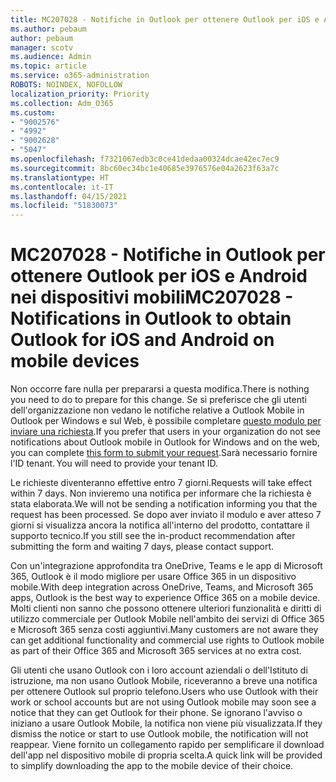 ```yaml
---
title: MC207028 - Notifiche in Outlook per ottenere Outlook per iOS e Android nei dispositivi mobili
ms.author: pebaum
author: pebaum
manager: scotv
ms.audience: Admin
ms.topic: article
ms.service: o365-administration
ROBOTS: NOINDEX, NOFOLLOW
localization_priority: Priority
ms.collection: Adm_O365
ms.custom:
- "9002576"
- "4992"
- "9002628"
- "5047"
ms.openlocfilehash: f7321067edb3c0ce41dedaa00324dcae42ec7ec9
ms.sourcegitcommit: 8bc60ec34bc1e40685e3976576e04a2623f63a7c
ms.translationtype: HT
ms.contentlocale: it-IT
ms.lasthandoff: 04/15/2021
ms.locfileid: "51830073"
---
```

# <a name="mc207028---notifications-in-outlook-to-obtain-outlook-for-ios-and-android-on-mobile-devices"></a><span data-ttu-id="760ae-102">MC207028 - Notifiche in Outlook per ottenere Outlook per iOS e Android nei dispositivi mobili</span><span class="sxs-lookup"><span data-stu-id="760ae-102">MC207028 - Notifications in Outlook to obtain Outlook for iOS and Android on mobile devices</span></span>

<span data-ttu-id="760ae-103">Non occorre fare nulla per prepararsi a questa modifica.</span><span class="sxs-lookup"><span data-stu-id="760ae-103">There is nothing you need to do to prepare for this change.</span></span> <span data-ttu-id="760ae-104">Se si preferisce che gli utenti dell'organizzazione non vedano le notifiche relative a Outlook Mobile in Outlook per Windows e sul Web, è possibile completare [questo modulo per inviare una richiesta](https://aka.ms/MC207028).</span><span class="sxs-lookup"><span data-stu-id="760ae-104">If you prefer that users in your organization do not see notifications about Outlook mobile in Outlook for Windows and on the web, you can complete [this form to submit your request](https://aka.ms/MC207028).</span></span><span data-ttu-id="760ae-105">Sarà necessario fornire l'ID tenant.</span><span class="sxs-lookup"><span data-stu-id="760ae-105"> You will need to provide your tenant ID.</span></span> 

<span data-ttu-id="760ae-106">Le richieste diventeranno effettive entro 7 giorni.</span><span class="sxs-lookup"><span data-stu-id="760ae-106">Requests will take effect within 7 days.</span></span> <span data-ttu-id="760ae-107">Non invieremo una notifica per informare che la richiesta è stata elaborata.</span><span class="sxs-lookup"><span data-stu-id="760ae-107">We will not be sending a notification informing you that the request has been processed.</span></span> <span data-ttu-id="760ae-108">Se dopo aver inviato il modulo e aver atteso 7 giorni si visualizza ancora la notifica all'interno del prodotto, contattare il supporto tecnico.</span><span class="sxs-lookup"><span data-stu-id="760ae-108">If you still see the in-product recommendation after submitting the form and waiting 7 days, please contact support.</span></span>

<span data-ttu-id="760ae-109">Con un'integrazione approfondita tra OneDrive, Teams e le app di Microsoft 365, Outlook è il modo migliore per usare Office 365 in un dispositivo mobile.</span><span class="sxs-lookup"><span data-stu-id="760ae-109">With deep integration across OneDrive, Teams, and Microsoft 365 apps, Outlook is the best way to experience Office 365 on a mobile device.</span></span> <span data-ttu-id="760ae-110">Molti clienti non sanno che possono ottenere ulteriori funzionalità e diritti di utilizzo commerciale per Outlook Mobile nell'ambito dei servizi di Office 365 e Microsoft 365 senza costi aggiuntivi.</span><span class="sxs-lookup"><span data-stu-id="760ae-110">Many customers are not aware they can get additional functionality and commercial use rights to Outlook mobile as part of their Office 365 and Microsoft 365 services at no extra cost.</span></span>

<span data-ttu-id="760ae-111">Gli utenti che usano Outlook con i loro account aziendali o dell'Istituto di istruzione, ma non usano Outlook Mobile, riceveranno a breve una notifica per ottenere Outlook sul proprio telefono.</span><span class="sxs-lookup"><span data-stu-id="760ae-111">Users who use Outlook with their work or school accounts but are not using Outlook mobile may soon see a notice that they can get Outlook for their phone.</span></span> <span data-ttu-id="760ae-112">Se ignorano l'avviso o iniziano a usare Outlook Mobile, la notifica non viene più visualizzata.</span><span class="sxs-lookup"><span data-stu-id="760ae-112">If they dismiss the notice or start to use Outlook mobile, the notification will not reappear.</span></span> <span data-ttu-id="760ae-113">Viene fornito un collegamento rapido per semplificare il download dell'app nel dispositivo mobile di propria scelta.</span><span class="sxs-lookup"><span data-stu-id="760ae-113">A quick link will be provided to simplify downloading the app to the mobile device of their choice.</span></span>
